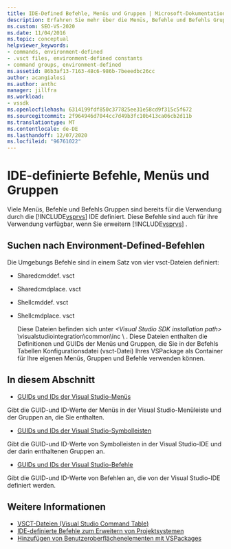 ```yaml
---
title: IDE-Defined Befehle, Menüs und Gruppen | Microsoft-Dokumentation
description: Erfahren Sie mehr über die Menüs, Befehle und Befehls Gruppen, die in der integrierten Entwicklungsumgebung (IDE) von Visual Studio definiert sind.
ms.custom: SEO-VS-2020
ms.date: 11/04/2016
ms.topic: conceptual
helpviewer_keywords:
- commands, environment-defined
- .vsct files, environment-defined constants
- command groups, environment-defined
ms.assetid: 86b3af13-7163-48c6-986b-7beeedbc26cc
author: acangialosi
ms.author: anthc
manager: jillfra
ms.workload:
- vssdk
ms.openlocfilehash: 6314199fdf850c377825ee31e58cd9f315c5f672
ms.sourcegitcommit: 2f964946d7044cc7d49b3fc10b413ca06cb2d11b
ms.translationtype: MT
ms.contentlocale: de-DE
ms.lasthandoff: 12/07/2020
ms.locfileid: "96761022"
---
```

# <a name="ide-defined-commands-menus-and-groups"></a>IDE-definierte Befehle, Menüs und Gruppen
Viele Menüs, Befehle und Befehls Gruppen sind bereits für die Verwendung durch die [!INCLUDE[vsprvs](../../code-quality/includes/vsprvs_md.md)] IDE definiert. Diese Befehle sind auch für ihre Verwendung verfügbar, wenn Sie erweitern [!INCLUDE[vsprvs](../../code-quality/includes/vsprvs_md.md)] .

## <a name="finding-environment-defined-commands"></a>Suchen nach Environment-Defined-Befehlen
 Die Umgebungs Befehle sind in einem Satz von vier vsct-Dateien definiert:

- Sharedcmddef. vsct

- Sharedcmdplace. vsct

- Shellcmddef. vsct

- Shellcmdplace. vsct

  Diese Dateien befinden sich unter *\<Visual Studio SDK installation path>* \visualstudiointegration\common\inc \\ . Diese Dateien enthalten die Definitionen und GUIDs der Menüs und Gruppen, die Sie in der Befehls Tabellen Konfigurationsdatei (vsct-Datei) Ihres VSPackage als Container für Ihre eigenen Menüs, Gruppen und Befehle verwenden können.

## <a name="in-this-section"></a>In diesem Abschnitt
- [GUIDs und IDs der Visual Studio-Menüs](../../extensibility/internals/guids-and-ids-of-visual-studio-menus.md)

 Gibt die GUID-und ID-Werte der Menüs in der Visual Studio-Menüleiste und der Gruppen an, die Sie enthalten.

- [GUIDs und IDs der Visual Studio-Symbolleisten](../../extensibility/internals/guids-and-ids-of-visual-studio-toolbars.md)

 Gibt die GUID-und ID-Werte von Symbolleisten in der Visual Studio-IDE und der darin enthaltenen Gruppen an.

- [GUIDs und IDs der Visual Studio-Befehle](../../extensibility/internals/guids-and-ids-of-visual-studio-commands.md)

 Gibt die GUID-und ID-Werte von Befehlen an, die von der Visual Studio-IDE definiert werden.

## <a name="see-also"></a>Weitere Informationen
- [VSCT-Dateien (Visual Studio Command Table)](../../extensibility/internals/visual-studio-command-table-dot-vsct-files.md)
- [IDE-definierte Befehle zum Erweitern von Projektsystemen](../../extensibility/internals/ide-defined-commands-for-extending-project-systems.md)
- [Hinzufügen von Benutzeroberflächenelementen mit VSPackages](../../extensibility/internals/how-vspackages-add-user-interface-elements.md)
